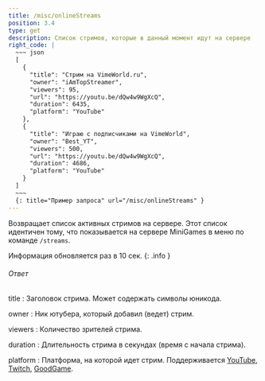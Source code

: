 ```yaml
---
title: /misc/onlineStreams
position: 3.4
type: get
description: Список стримов, которые в данный момент идут на сервере
right_code: |
  ~~~ json
  [
    {
      "title": "Стрим на VimeWorld.ru",
      "owner": "iAmTopStreamer",
      "viewers": 95,
      "url": "https://youtu.be/dQw4w9WgXcQ",
      "duration": 6435,
      "platform": "YouTube"
    },
    {
      "title": "Играю с подписчиками на VimeWorld",
      "owner": "Best_YT",
      "viewers": 500,
      "url": "https://youtu.be/dQw4w9WgXcQ",
      "duration": 4686,
      "platform": "YouTube"
    }
  ]
  ~~~
  {: title="Пример запроса" url="/misc/onlineStreams" }
---
```


Возвращает список активных стримов на сервере. Этот список идентичен тому, что показывается на сервере MiniGames в меню по команде `/streams`.

Информация обновляется раз в 10 сек.
{: .info }

<h6>Ответ</h6>
title
: Заголовок стрима. Может содержать символы юникода.

owner
: Ник ютубера, который добавил (ведет) стрим.

viewers
: Количество зрителей стрима.

duration
: Длительность стрима в секундах (время с начала стрима).

platform
: Платформа, на которой идет стрим. Поддерживается [YouTube](https://youtube.com), [Twitch](https://twitch.tv), [GoodGame](https://goodgame.ru).
